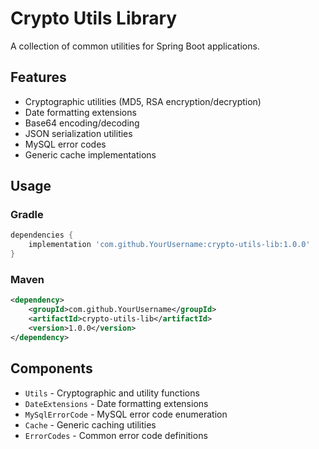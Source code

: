 # Crypto Utils Library

A collection of common utilities for Spring Boot applications.

## Features

- Cryptographic utilities (MD5, RSA encryption/decryption)
- Date formatting extensions
- Base64 encoding/decoding
- JSON serialization utilities
- MySQL error codes
- Generic cache implementations

## Usage

### Gradle

```gradle
dependencies {
    implementation 'com.github.YourUsername:crypto-utils-lib:1.0.0'
}
```

### Maven

```xml
<dependency>
    <groupId>com.github.YourUsername</groupId>
    <artifactId>crypto-utils-lib</artifactId>
    <version>1.0.0</version>
</dependency>
```

## Components

- `Utils` - Cryptographic and utility functions
- `DateExtensions` - Date formatting extensions
- `MySqlErrorCode` - MySQL error code enumeration
- `Cache` - Generic caching utilities
- `ErrorCodes` - Common error code definitions